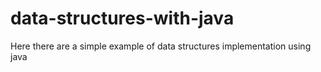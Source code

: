 # data-structures-with-java
Here there are a simple example of data structures implementation using java
